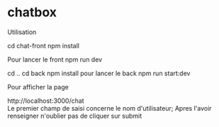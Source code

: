 # chatbox
Utilisation

cd chat-front
npm install

Pour lancer le front 
npm run dev

cd ..
cd back
npm install
pour lancer le back
npm run start:dev

Pour afficher la page 

http://localhost:3000/chat  
Le premier champ de saisi concerne le nom d'utilisateur; Apres l'avoir renseigner n'oublier pas de cliquer sur submit


